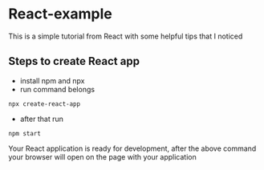 # React-example

This is a simple tutorial from React with some helpful tips that I noticed

<h2>Steps to create React app</h2>

- install npm and npx 
- run command belongs
```shell
npx create-react-app 
```

- after that run 
```shell
npm start
```

Your React application is ready for development, after the above command your browser will open on the page with your application 
